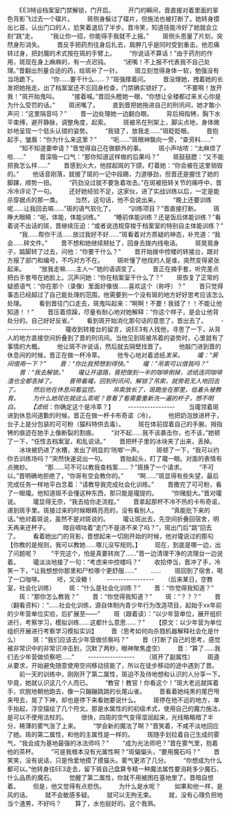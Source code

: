 　　EE3特设档案室门禁解锁，门开启。
　　开门的瞬间，晋直接对着里面的翠色背影飞过去一个碟片。
　　斑侧身躲过了碟片，但施法也被打断了。她转身摸出匕首，认出门口的人，尬笑着退后了半步。晋冷笑，知道技能冷好了她就会立刻“跳”走。
　　“我让你一招，你能得手我就不上报。”
　　斑侧头思量了片刻，突然身形消失。
　　晋反手把药剂往身后扎去，肩胛几乎是同时受到重击。他忍痛转过身，把封魔的术式按在斑的手臂上。
　　“你说话不算话！”由于药剂的作用，斑现在身上麻麻的，有一点迟钝。
　　“闭嘴！不上报不代表我不自己处理。”晋翻出剂量合适的药，给斑补了一针。
　　斑立刻觉得身体一软，勉强没有当场跪下。
　　“你……要干什么……？”斑强撑着问。
　　晋没理她，拽着她的长发把她拖走。出了档案室还不忘回身检查，门禁确实锁好了。
　　“不要啊！放开我！”斑开始鬼叫。
　　“接着喊。”晋回头瞪她一眼，“你想让全楼都过来关心你是为什么受罚的话。”
　　斑闭嘴了。
　　直到晋把她拖进自己的刑讯间，她才敢小声问：“这里隔音吗？”
　　晋一边处理她一边翻白眼。
　　背后拇指铐，胸下水平束缚，避开静脉，调整角度，起索。
　　斑被吊在刑架上，脚尖点地，身体微妙地呈现一个低头认错的姿势。
　　“我错了，放我走……”斑眨眨眼。
　　晋抱起手，皱眉：“你为什么来这里？”
　　“呃……”斑眼神飘向一旁，“查资料……”
　　“知不知道要申请？”晋觉得自己在做额外的事。
　　斑小声咕哝：“太麻烦了啦……”
　　晋深吸一口气：“那你知道这样做的后果吗？”
　　斑鼓鼓腮：“又不能把我怎么样……”
　　晋感到火大，他捏起斑的下颌，盯着她：“你会被在这里销毁的。”
　　他话音刚落，就接了斑的一记中段踢，力道够劲，但晋还是握住了她的脚踝，顺势一扭。
　　“药劲没过就不要急着攻击。”在斑被扭转关节的痛呼中，晋冷冷评论了一句。
　　还好她经验不足，这家伙，进了实战训练以后，一定是能杀穿据点的那一类。
　　当然，这句话，他不会说出来。
　　“晚上还要训练呢……让我回去嘛……”斑的语气软化了。
　　“训练项目？”晋直接打断。
　　斑睁大眼睛：“呃，体能，体能训练。”
　　“睡前体能训练？还是饭后体能训练？”看着说不出话的斑，晋继续压迫：“或者说违规穿梭于档案室的特别自主体能训练？”
　　“我……帮你干活……放过我好不好……”斑看着对方质疑的神态，补充道：“我会……碎文件。”
　　晋不想和她继续掰扯了，回身去拨内线电话。
　　斑晃晃身子，踮脚转了过去，问他：“你要干什么？”
　　晋开始拨中控楼的转接台，跟对方报了部门和编号，不巧对方不在。
　　斑听懂了他找的人是谁，突然变得紧张起来。
　　“放我走嘛……主人～”她的语调变了。
　　晋正在摘手套，听完差点把白手套甩在她脸上。沉声问她：“你在档案室干什么了？”
　　斑恢复了正常的疑惑语气：“你在那个（录像）里面好像很……喜欢这个（称呼）？”
　　晋只觉得事态已经超过了自己能处理的范围，他需要到一个没有斑的地方好好思考应该怎么处理。
　　看到晋往门口走去，斑鬼叫起来：“啊啊！不要！我错了！！不能让他知道！！”
　　晋压着烦躁，尽量有耐心地对她解释：“你这个样子，是会让他背处分的。自己好好反省。”
　　看到斑开始消化那句话的意思了，晋出去了。
　　-----------------
　　瓏收到转接台的留言，说EE3有人找他，寻思了一下，从背人的地方直接空间折叠到了晋的刑讯间。当他见到斑被吊着的姿势时，心里就有了事情的大概。
　　他让斑不许说话，然后就去隔壁找晋了。
　　他敲门进到晋的休息间的时候，晋正在做一杯冷萃。
　　他专心地对着滤纸*发呆。
　　瓏：“房间借用一下？”
　　晋：“你比我预想到得快。”
　　瓏：“吊索可以借我吗？”
　　晋：“我去解锁。”
　　瓏让开道路，晋把做到一半的咖啡倒掉，滤纸连同咖啡渣也全都丢掉了。
　　晋带着瓏，回到刑讯间，解锁了吊索，就旁若无人地回去了。
　　然后他在休息间看监控。
　　吊索放长了，斑跪坐在那里，低着头被教育。
　　为什么她现在就这么乖呢？晋看了看需要重新洗一遍的杯子，想不明白。
　　【滤纸*：你确定这个是冷萃？】
　　-----------------
　　当瓏领着斑进到休息间道歉的时候，晋正在做一杯卡布奇诺（冷）。
　　他把奶泡放进杯子，台子上是分包装的可可粉（猫科特供去毒）。
　　斑在体前捏着自己的手腕，拇指铐的痕迹在她手上像断裂的割痕。
　　“对不起……我不该袭击你，也不该，”她顿了一下，“任性去档案室，和乱说话。”
　　晋把杯子里的冰块夹了出来，丢掉。
　　冰块被扔进了水槽，发出了明显的‘咣啷’一声。
　　斑顿了一下，“我可以约你去训练场吗？”突然快速说出一句。
　　晋抬起头，盯了瓏一眼。对面的表情有点微妙。
　　“那……可不可以教我查档案……？”斑换了一个请求。
　　“不可以。”晋明确地拒绝了，“你哥有空会教你的。”
　　“啊……”斑显得有些失望，最后完成任务一样地平白念着：“请教导我完成社会化训练。”
　　晋撒完了可可粉，看了一眼瓏。他知道斑不会懂这种东西，那只能是瓏提的。
　　“你赌挺大。”晋对瓏说。
　　瓏显得无奈，“我去给你走流程。”
　　晋拿起那杯不冷不热的卡布奇诺，递到斑手里。斑接过来的时候眼睛亮亮的，没有看别人。
　　“真能批下来的话。”他对着斑说，虽然不是对斑说的。
　　瓏让斑出去，先空间折叠回宿舍，明天再来还杯子。
　　暗自嘀咕着“走门不是进不来了吗？”，斑出门后“跳”回去了。
　　看着她出门的背影，晋想起来一切刚开始的时候，他对瓏说过的那句【你教的是规则，我可以教她……哪儿没写规则。】
　　现在，到底是哪一边，出了问题呢？
　　“干完这个，怕是真要转岗了……”晋一边清理干净的流理台一边说着。
　　瓏淡淡地接了一句：“考虑来中控楼吗？”
　　收拾停当，晋冲了手，冷笑一下，“让我想想你那里和尸检哪个更舒服……”
　　……
　　斑回到了宿舍，喝了一口咖啡。
　　呸，又没糖！
　　-----------------
　　（后来某日，空教室，社会化训练）
　　斑：“什么是社会化训练？”
　　晋：“你觉得我知道？”
　　斑：“那你怎么教我？”
　　晋：“你觉得我知道？”
　　斑：“？？？”
　　晋（翻看资料）：“……社会化训练，源自体制内青少年行为改造项目，起始于xx年前的少年营单位实验，后扩展至——”
　　斑（跟着读）：“以少年营单位，展开组织进行，考察学习，模拟训练……这都什么意思……？”
　　【原文：以少年营为单位组织开展进行考察学习模拟实训】
　　晋（思考如何向杀戮机器解释社会化是什么）
　　斑：“我们应该去少年营做侦察吗？”
　　晋（打断了自己的思考，感觉被非常识中的非常识冲击到，沉默了两秒，眼神聚焦虚空）
　　晋：“算了……我们去少年营做侦察吧……”
　　-----------------
　　（斑开了副属性）
　　斑遵从要求，开始避免随意使用空间移动技能了，所以在徒步移动的途中遇到了晋。
　　前一天的训练中，刚刚开了第二属性，斑迫不及待地想和认识的人分享一下。毕竟，她就认识这几个人而已。
　　“教官！教官！你看这个！”斑大老远就挥着手，欢脱地朝他跑去，像一只蹦蹦跳跳的长尾山雀。
　　晋看着她纯黑的尾巴甩来甩去，晃了下神，却也是停下来看她要说什么。
　　斑停在他不远的地方，单手抬起，浮空描绘了几个符文。那是水属性的的初级术式，使用自己的魔力施法，是可以不使用法杖的。
　　很快，四周的空气变得湿润起来，光线略略暗了半分，稀薄的雾气涨了上来。
　　“学会新的魔法了啊？”晋笑着，不咸不淡地回应了她。斑的第二属性，和他的主属性是一样的。
　　斑随手划拉着自己生成的雾气，“我会成为基地最强的冰法师吗？”
　　“成为光法师吧？”晋在雾气里，抱着他的茶杯。
　　“可是我根本没有光属性啊？”斑偏偏头，“要用魔石吗？”
　　晋笑笑，没有说话，只是怜爱地摸了摸猫头。雾气更浓了几分。
　　“你想成为什么都可以。”他转身往EE3走去，留下斑自己盘算专精一种魔法属性要消耗多少魔石、什么品质的魔石。
　　觉醒了第二属性，你就不用被困在基地里了。晋暗自想着。
　　但是，他又觉得有点悲伤。
　　为什么是水呢？
　　如果和他一样，是风的话。
　　就不会敏感多疑。
　　就可以无拘无束。
　　就，没有心理负担地当个渣男，不好吗？
　　算了，水也挺好的。这个我熟。
